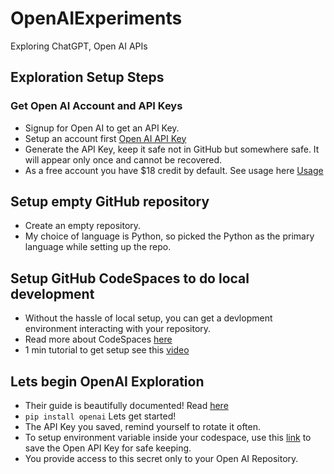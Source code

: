 # OpenAIExperiments
Exploring ChatGPT, Open AI APIs

## Exploration Setup Steps

### Get Open AI Account and API Keys
- Signup for Open AI to get an API Key.
- Setup an account first [Open AI API Key](https://beta.openai.com/account/api-keys) 
- Generate the API Key, keep it safe not in GitHub but somewhere safe. It will appear only once and cannot be recovered.
- As a free account you have $18 credit by default. See usage here [Usage](https://beta.openai.com/account/usage)

## Setup empty GitHub repository
- Create an empty repository.
- My choice of language is Python, so picked the Python as the primary language while setting up the repo.

## Setup GitHub CodeSpaces to do local development
- Without the hassle of local setup, you can get a devlopment environment interacting with your repository.
- Read more about CodeSpaces [here](https://github.com/codespaces)
- 1 min tutorial to get setup see this [video](https://youtu.be/_W9B7qc9lVc)

## Lets begin OpenAI Exploration
- Their guide is beautifully documented! Read [here](https://beta.openai.com/docs/api-reference/introduction)
- `pip install openai` Lets get started!
- The API Key you saved, remind yourself to rotate it often.
- To setup environment variable inside your codespace, use this [link](https://github.com/settings/codespaces/secrets/new) to save the Open API Key for safe keeping.
- You provide access to this secret only to your Open AI Repository.